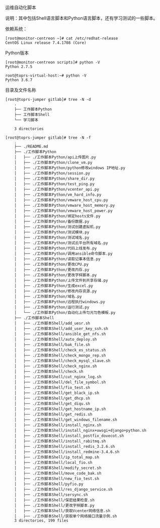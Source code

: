 
运维自动化脚本

        
说明：其中包括Shell语言脚本和Python语言脚本，还有学习测试的一些脚本。
    	
依赖系统：
    	
    [root@monitor-centreon ~]# cat /etc/redhat-release 
    CentOS Linux release 7.4.1708 (Core) 
    
    

    	
Python版本
    
    [root@monitor-centreon scripts]# python -V
    Python 2.7.5
    
    root@toprs-virtual-host:~# python -V
    Python 3.6.7


目录及文件名称
        
	[root@toprs-jumper gitlab]# tree -N -d
		.
		├── 工作脚本Python
		├── 工作脚本Shell
		└── 学习脚本

		3 directories
	
	[root@toprs-jumper gitlab]# tree -N -f
		.
		├── ./README.md
		├── ./工作脚本Python
		│   ├── ./工作脚本Python/api上传图片.py
		│   ├── ./工作脚本Python/clone_vm.py
		│   ├── ./工作脚本Python/python修改windows IP地址.py
		│   ├── ./工作脚本Python/session.py
		│   ├── ./工作脚本Python/share_dir.py
		│   ├── ./工作脚本Python/test_ping.py
		│   ├── ./工作脚本Python/vcenter_api.py
		│   ├── ./工作脚本Python/vm_hard_info.py
		│   ├── ./工作脚本Python/vmware_host_cpu.py
		│   ├── ./工作脚本Python/vmware_host_memory.py
		│   ├── ./工作脚本Python/vmware_host_power.py
		│   ├── ./工作脚本Python/绑定hosts文件.py
		│   ├── ./工作脚本Python/备份数据.py
		│   ├── ./工作脚本Python/测试创建虚拟机.py
		│   ├── ./工作脚本Python/测试模块.py
		│   ├── ./工作脚本Python/测试域名.py
		│   ├── ./工作脚本Python/测试云平台所有域名.py
		│   ├── ./工作脚本Python/代码上线发布.py
		│   ├── ./工作脚本Python/调用ansible命令脚本.py
		│   ├── ./工作脚本Python/读取记事本信息.py
		│   ├── ./工作脚本Python/更改CPU.py
		│   ├── ./工作脚本Python/更改内存.py
		│   ├── ./工作脚本Python/更改字样脚本.py
		│   ├── ./工作脚本Python/上传文件到共享存储.py
		│   ├── ./工作脚本Python/生成excel.py
		│   ├── ./工作脚本Python/修改内存资源.py
		│   ├── ./工作脚本Python/域名.py
		│   ├── ./工作脚本Python/远程执行windows.py
		│   ├── ./工作脚本Python/运行测试.py
		│   └── ./工作脚本Python/自动化上传匀光匀色模板.py
		├── ./工作脚本Shell
		│   ├── ./工作脚本Shell/add_uesr.sh
		│   ├── ./工作脚本Shell/add_user_key_ssh.sh
		│   ├── ./工作脚本Shell/ansible_get_nfs.sh
		│   ├── ./工作脚本Shell/auto_deploy.sh
		│   ├── ./工作脚本Shell/bak_file.sh
		│   ├── ./工作脚本Shell/check_es_status.sh
		│   ├── ./工作脚本Shell/check_mongo_rep.sh
		│   ├── ./工作脚本Shell/check_mysql_slave.sh
		│   ├── ./工作脚本Shell/check_nginx.sh
		│   ├── ./工作脚本Shell/check.sh
		│   ├── ./工作脚本Shell/cut_nginx_log.sh
		│   ├── ./工作脚本Shell/del_file_symbol.sh
		│   ├── ./工作脚本Shell/fio_test.sh
		│   ├── ./工作脚本Shell/get_black_ip.sh
		│   ├── ./工作脚本Shell/get_dhcp.sh
		│   ├── ./工作脚本Shell/get_diqu.sh
		│   ├── ./工作脚本Shell/get_hostname_ip.sh
		│   ├── ./工作脚本Shell/get_redis.sh
		│   ├── ./工作脚本Shell/get_windows_filename.sh
		│   ├── ./工作脚本Shell/install_nginx.sh
		│   ├── ./工作脚本Shell/install_nginx+uwsgi+django+python.sh
		│   ├── ./工作脚本Shell/install_postfix_dovecot.sh
		│   ├── ./工作脚本Shell/install_rabitmq.sh
		│   ├── ./工作脚本Shell/install_redis_3.2.6.sh
		│   ├── ./工作脚本Shell/install_redmine-3.4.6.sh
		│   ├── ./工作脚本Shell/ip_total_map.sh
		│   ├── ./工作脚本Shell/local_fio.sh
		│   ├── ./工作脚本Shell/modify_secret.sh
		│   ├── ./工作脚本Shell/move_code_bak.sh
		│   ├── ./工作脚本Shell/new_fio_test.sh
		│   ├── ./工作脚本Shell/pyfio.py
		│   ├── ./工作脚本Shell/res_django_service.sh
		│   ├── ./工作脚本Shell/sersync.sh
		│   ├── ./工作脚本Shell/保密结果检查.sh
		│   ├── ./工作脚本Shell/更改字样脚本.py
		│   ├── ./工作脚本Shell/获取Vcenter网络信息.sh
		│   ├── ./工作脚本Shell/获取单个网络接口流量示例.sh
		3 directories, 199 files

